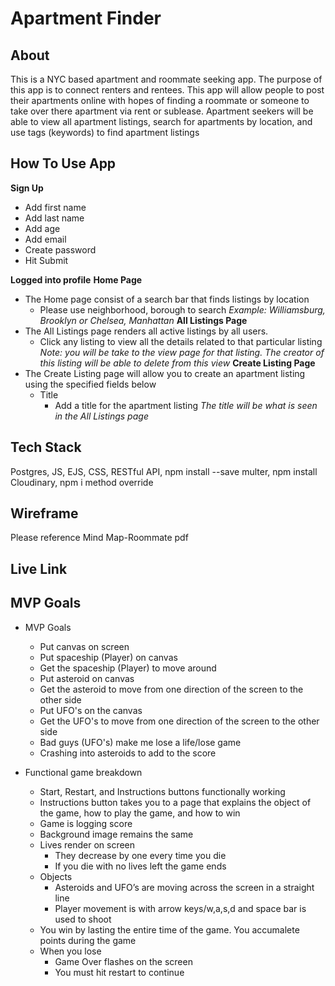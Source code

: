 # Apartment Finder

## About 

This is a NYC based apartment and roommate seeking app. The purpose of this app is to connect renters and rentees. This app will allow people to post their apartments online with hopes of finding a roommate or someone to take over there apartment via rent or sublease. Apartment seekers will be able to view all apartment listings, search for apartments by location, and use tags (keywords) to find apartment listings

## How To Use App
**Sign Up**
* Add first name
* Add last name
* Add age
* Add email
* Create password
* Hit Submit

**Logged into profile**
**Home Page**
* The Home page consist of a search bar that finds listings by location
    * Please use neighborhood, borough to search
        *Example: Williamsburg, Brooklyn or Chelsea, Manhattan*
**All Listings Page**
* The All Listings page renders all active listings by all users.
    * Click any listing to view all the details related to that particular listing
        *Note: you will be take to the view page for that listing. The creator of this listing will be able to delete from this view*
**Create Listing Page**
* The Create Listing page will allow you to create an apartment listing using the specified fields below
    * Title
        * Add a title for the apartment listing
            *The title will be what is seen in the All Listings page*
    





    

## Tech Stack

Postgres, JS, EJS, CSS, RESTful API, npm install --save multer, npm install Cloudinary, npm i method override

## Wireframe

Please reference Mind Map-Roommate pdf

## Live Link

## MVP Goals

* MVP Goals
    * Put canvas on screen
    * Put spaceship (Player) on canvas
    * Get the spaceship (Player) to move around
    * Put asteroid on canvas
    * Get the asteroid to move from one direction of the screen to the other side
    * Put UFO's on the canvas
    * Get the UFO's to move from one direction of the screen to the other side
    * Bad guys (UFO's) make me lose a life/lose game
    * Crashing into asteroids to add to the score       

* Functional game breakdown
    * Start, Restart, and Instructions buttons functionally working
    * Instructions button takes you to a page that explains the object of the game, how to play the game, and how to win
    * Game is logging score
    * Background image remains the same
    * Lives render on screen 
        * They decrease by one every time you die 
        * If you die with no lives left the game ends
    * Objects 
        * Asteroids and UFO’s are moving across the screen in a straight line
        * Player movement is with arrow keys/w,a,s,d and space bar is used to shoot
    * You win by lasting the entire time of the game. You accumalete points during the game
    * When you lose
        * Game Over flashes on the screen
        * You must hit restart to continue
